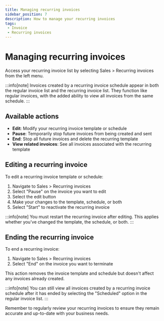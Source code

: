 ```yaml
---
title: Managing recurring invoices
sidebar_position: 7
description: How to manage your recurring invoices
tags:
 - Invoice
 - Recurring invoices
---
```


# Managing recurring invoices

Access your recurring invoice list by selecting Sales > Recurring invoices from the left menu.

:::info[note]
Invoices created by a recurring invoice schedule appear in both the regular invoice list and the recurring invoice list. They function like regular invoices, with the added ability to view all invoices from the same schedule.
:::

## Available actions

- **Edit**: Modify your recurring invoice template or schedule
- **Pause**: Temporarily stop future invoices from being created and sent
- **End**: Stop all future invoices and delete the recurring template
- **View related invoices**: See all invoices associated with the recurring template

## Editing a recurring invoice

To edit a recurring invoice template or schedule:

1. Navigate to Sales > Recurring invoices
2. Select "Pause" on the invoice you want to edit
3. Select the edit button
4. Make your changes to the template, schedule, or both
5. Select "Start" to reactivate the recurring invoice

:::info[note]
You must restart the recurring invoice after editing. This applies whether you've changed the template, the schedule, or both.
:::

## Ending the recurring invoice

To end a recurring invoice:

1. Navigate to Sales > Recurring invoices
2. Select "End" on the invoice you want to terminate

This action removes the invoice template and schedule but doesn't affect any invoices already created.

:::info[note]
You can still view all invoices created by a recurring invoice schedule after it has ended by selecting the "Scheduled" option in the regular invoice list.
:::

Remember to regularly review your recurring invoices to ensure they remain accurate and up-to-date with your business needs.